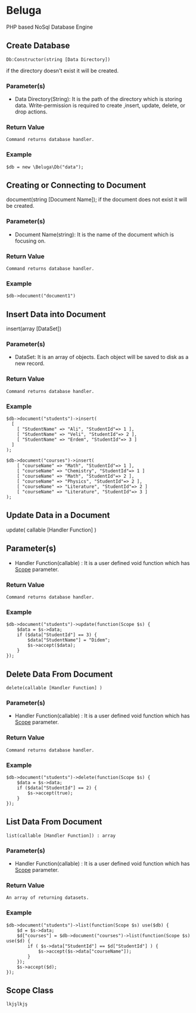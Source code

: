 # Beluga
PHP based NoSql Database Engine

## Create Database
    Db:Constructor(string [Data Directory])
if the directory doesn't exist it will be created.

### Parameter(s)
- Data Directory(String): It is the path of the directory which is storing data. Write-permission is required to create ,insert, update, delete, or drop actions.

### Return Value
    Command returns database handler.

### Example
    $db = new \Beluga\Db("data");

## Creating or Connecting to Document
document(string [Document Name]);
if the document does not exist it will be created.
### Parameter(s)
- Document Name(string): It is the name of the document which is focusing on.

### Return Value
    Command returns database handler.

### Example
    $db->document("document1")
    
## Insert Data into Document
insert(array [DataSet])
### Parameter(s)
- DataSet: It is an array of objects. Each object will be saved to disk as a new record.

### Return Value 
    Command returns database handler.

### Example
    $db->document("students")->insert(
      [
        [ "StudentName" => "Ali", "StudentId"=> 1 ],
        [ "StudentName" => "Veli", "StudentId"=> 2 ],
        [ "StudentName" => "Erdem", "StudentId"=> 3 ]
      ]  
    );

    $db->document("courses")->insert(
        [ "courseName" => "Math", "StudentId"=> 1 ],
        [ "courseName" => "Chemistry", "StudentId"=> 1 ]
        [ "courseName" => "Math", "StudentId"=> 2 ],
        [ "courseName" => "Physics", "StudentId"=> 2 ],
        [ "courseName" => "Literature", "StudentId"=> 2 ]
        [ "courseName" => "Literature", "StudentId"=> 3 ]
    );

## Update Data in a Document
update( callable [Handler Function] )

## Parameter(s)
- Handler Function(callable) : It is a user defined void function which has [Scope](#scope-class) parameter.   

### Return Value 
    Command returns database handler.

### Example
    $db->document("students")->update(function(Scope $s) {
        $data = $s->data;
        if ($data["StudentId"] == 3) {
            $data["StudentName"] = "Didem";
            $s->accept($data);
        }
    });

## Delete Data From Document
    delete(callable [Handler Function] )

### Parameter(s)
- Handler Function(callable) : It is a user defined void function which has [Scope](#scope-class) parameter. 

### Return Value 
    Command returns database handler.

### Example
    $db->document("students")->delete(function(Scope $s) {
        $data = $s->data;
        if ($data["StudentId"] == 2) {
            $s->accept(true);
        }
    });

## List Data From Document
    list(callable [Handler Function]) : array

### Parameter(s)
- Handler Function(callable) : It is a user defined void function which has [Scope](#scope-class) parameter.

### Return Value 
    An array of returning datasets.

### Example
    $db->document("students")->list(function(Scope $s) use($db) {
        $d = $s->data;
        $d["courses"] = $db->document("courses")->list(function(Scope $s) use($d) {
            if ( $s->data["StudentId"] == $d["StudentId"] ) {
                $s->accept($s->data["courseName"]);
            }
        });
        $s->accept($d);
    });
    
## Scope Class
    lkjşlkjş